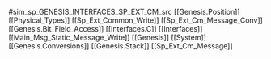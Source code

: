 #sim_sp_GENESIS_INTERFACES_SP_EXT_CM_src
[[Genesis.Position]]
[[Physical_Types]]
[[Sp_Ext_Common_Write]]
[[Sp_Ext_Cm_Message_Conv]]
[[Genesis.Bit_Field_Access]]
[[Interfaces.C]]
[[Interfaces]]
[[Main_Msg_Static_Message_Write]]
[[Genesis]]
[[System]]
[[Genesis.Conversions]]
[[Genesis.Stack]]
[[Sp_Ext_Cm_Message]]
